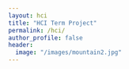 ```yaml
---
layout: hci
title: "HCI Term Project"
permalink: /hci/
author_profile: false
header: 
  image: "/images/mountain2.jpg"
---
```

